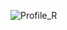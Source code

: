 ![Profile_R](https://user-images.githubusercontent.com/83390923/130954833-e14a4c4d-4f07-4e4c-9fe9-43ac983f5bf9.jpg)

